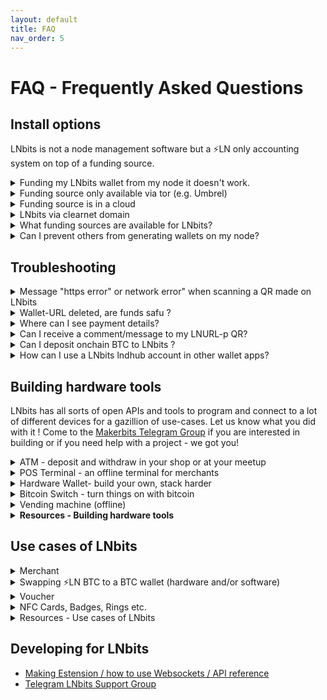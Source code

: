```yaml
---
layout: default
title: FAQ
nav_order: 5
---
```



# FAQ - Frequently Asked Questions

## Install options
<p>LNbits is not a node management software but a ⚡️LN only accounting system on top of a funding source.</p>

<details><summary>Funding my LNbits wallet from my node it doesn't work.</summary>
<p>If you want to send sats from the same node that is the funding source of your LNbits, you will need to edit the lnd.conf file for this. The parameters to be included are:</p>

```
allow-circular-route=1
allow-self-payment=1
```

</details>
  
<details><summary>Funding source only available via tor (e.g. Umbrel)</summary>
  <p>If you want your setup to stay behind tor then only apps, pos and wallets that have tor activated can communicate with your wallets. Most likely you will have trouble when people try to redeem your voucher through onion or when importing your lnbits wallets into a wallet-app that doesnt support tor. If you plan to let LNbits wallets interact with plain internet shops and services you should consider <a href="https://github.com/TrezorHannes/Dual-LND-Hybrid-VPS">setting up hybrid mode for your node</a>.</p>
</details>
    
<details><summary>Funding source is in a cloud</summary>
  <p>This means that you might not have access to some files which would allow certain administrative functions. E.g. on <a href="https://voltage.cloud/">Voltage</a> lnd.conf cannot be edited. Payments from your node to LNbits wallets can therefore not be configurated in this case atm so you will need to take an extra wallet to send from node->wallet x->LNbits wallet (only) for the initial funding of the wallet.</p>
</details>
    
<details><summary>LNbits via clearnet domain</summary>
  <p><a href="https://github.com/TrezorHannes/Dual-LND-Hybrid-VPS">Step by step guide how to convert your Tor only node</a> into a clearnet node for LNbits accessible over https.</p>
</details>
    
<details><summary>What funding sources are available for LNbits?</summary>
  <p>There are several ways to run a LNbits instance funded from different sources. Important is to choose a source that have good liquidity and good connections if you plan to use that LNbits for public services, so your users payments would not fail.</p>
  <p>The <a href="http://docs.lnbits.org/guide/wallets.html">LNbits manual</a> shows you which sources you can use and how to configure each: CLN, LND, LNPay, Cliche, OpenNode.</p>
</details>
    
<!--Later to be added
<details><summary>Advanced setup options</summary>
  <p>more text coming soon...</p>
</details>
-->

<details><summary>Can I prevent others from generating wallets on my node?</summary>
  <p>When you run your LNbits in clearnet basically everyone can generate a wallet on it. Since the funds of your node are bound to these wallets you might want to prevent that. There are two ways to do so:</p>
  <ul>
   <li>configure the allowed users / extensions <a href="https://github.com/lnbits/lnbits/blob/main/.env.example">in the .env file</a></li>
   <li>configure the allowed users / extensions <a href="https://github.com/lnbits/lnbits/tree/main/lnbits/extensions/usermanager">via the Usermanager-Extension</a>. You can find <a href="http://docs.lnbits.org/guide/admin_ui.html">more info about the superuser and the admin extension here</a></li>
  </ul>
  <p>Please not that all entries in the .env file will not be the taken into account anylonger after you activated the admin extension.</p>
</details>

## Troubleshooting
<details><summary>Message "https error" or network error" when scanning a QR made on LNbits</summary>
<p>Bad news, this is a routing error that might have quite a lot of reasons. Lets try a few of the most possible problems and their solutions.</p>
  <ul>
    <li>
      <details><summary>A - LNbits is running behind Tor only, you can't open it on a public domain like lnbits.yourdomain.com:</summary>
        <ul>
        <li>Open your LNbits LNURL page using the .onion URI, so the QR is generated using an accessible .onion URI. 
          Do not generate that QR from a .local URI, because it will not be reachable via internet, only from within your home-LAN.</li>
        <li>Open your LN wallet app that you used to scan that QR and this time by using tor (see wallet app settings). 
          If the app doesn't offer tor, you can use Orbot (Android) instead. See as well section Installation->Clearnet</li>
        </ul>
      </details>
    </li>
    <li>
      <details><summary>B - If you run LNbits via Tor and want to offer public LN services consider to partially open it to a clearnet (domain/IP) access through a https SSL certificate.</summary>
       <ul>
       <li>The easiest way is to use caddy. Follow the instructions from <a href="https://docs.lnbits.org/guide/installation.html#reverse-proxy-with-automatic-https-using-caddy">this LNbits caddy installation instruction</a> and your LNbits will be accesible through https clearnet.
        You need to have a domain and to be able to configure a CNAME for your DNS record as well as generate a subdomain dedicated to your LNbits instance (eg. lnbits.mydomain.com). 
        You also need access to your internet router to open the https port (usually 443) and forward it your LNbits IP within your LAN (usually 80).</li>
       <li>You can also follow the apache installation option, explained in the <a href="https://docs.lnbits.org/guide/installation.html#running-behind-an-apache2-reverse-proxy-over-https">LNbits installation manual</a>.</li>
       <li>If you run LNbits from a bundle node (Umbrel, myNode, Embassy, Raspiblitz etc), you can follow <a href="https://github.com/TrezorHannes/vps-lnbits">this extensive guide</a> with many options to switch your Tor only LNbits into a clearnet LNbits. For Citadel there is a HTTPS Option in your manual to activate https for LNbits.</li>
       </ul>
    </details>
   </li>
   </ul>
</details>

<details><summary>Wallet-URL deleted, are funds safu ?</summary>
    <ul>
      <li>
        <details><summary>Wallet on demo server legend.lnbits</summary>
        <p>Always save a copy of your wallet-URL, Export2phone-QR or LNDhub for your own wallets in a safe place. LNbits CANNOT help you to recover them when lost.</p>
        </details>
      </li>
      <li>
        <details><summary>Wallet on your own funding source/node</summary>
        <p>Always save a copy of your wallet-URL, Export2phone-QR or LNDhub for your own wallets in a safe place. 
           You can find all LNbits user and wallet-IDs in your LNbits user manager extension or sqlite database. 
           To edit or read LNbits database, go to LNbits data folder and find the data/database.sqlite3 file. 
           You can open it as a simple excel file with <a href="https://sqlitebrowser.org/">SQLite browser</a> and edit if you want.</p>
        </details>
      </li>
    </ul>
</details>
   
<details><summary>Where can I see payment details?</summary>
  <p>When you receive a payment in Lnbits, the transaction log will display only a resumed type of the transaction. Like this:

![lnbits-tx-log.png](https://i.postimg.cc/gk2FMFG9/lnbits-tx-log.png)

  <p>As you can see on the left side, there's a little green arrow for receiveing or red arrow for sending.<p>
  <p>If you click on that arrow, will popup a screen with more details about the transaction, including the message and the name attached to the payment.</p>
  <p>If the sender's LN wallet support <a href="https://github.com/lnurl/luds">LUD-18</a> (nameDesc) will also insert an alias/pseudonym preceeding the comment. 
     This is optional and only if the sender want to send that name. It can be any name and not related to real names.</p>

![lnbits-tx-details.png](https://i.postimg.cc/yYnvyK4w/lnbits-tx-details.png)

</details>

<details><summary>Can I receive a comment/message to my LNURL-p QR?</summary>
  <p>When you create a LNURL-p, by default the comment box is not filled. That means comments are not allowed to be attached to payments.<p>
  <p>In order to allow comments, add the characters lenght of the box, from 1 to 250. Once you put a number there, 
     the comment box will be displayed in the payment process. You can also edit a LNURL-p already created and add that number.</p>

![lnbits-lnurl-comment.png](https://i.postimg.cc/HkJQ9xKr/lnbits-lnurl-comment.png)

</details>

<details><summary>Can I deposit onchain BTC to LNbits ?</summary>
  <p>There are multiple ways to exchange sats from onchain btc to LN btc (resp. to LNbits).</p>
  <ul>
    <li>
      <details><summary>A - Via an external swap service</summary>
        <p>If the user do not have full acceess of your LNbits, is just an external user, can use swap services like <a href="https://boltz.exchange/">Boltz</a>, <a href="https://fixedfloat.com/">FixedFloat</a>, <a href="https://swap.diamondhands.technology/">DiamondHands</a> or <a href="https://zigzag.io/">ZigZag</a>.</p>
        <p>This is useful if you provide only LNURL/LN invoices from your LNbits instance, but a payer only has onchain sats so 
           they will have to the swap those sats first on their side.</p>
        <p>The procedure is simple: user sends onchain btc to the swap service and provides the LNURL / LN invoice from LNbits as destination of the swap.</p>
      </details>
    </li>
    <li>
      <details><summary>B - Using the Onchain LNbits extension</summary>
        <p>Keep in mind that this is a separate wallet, not the LN btc one that is represented by LNbits as "your wallet" upon your LN funding source. 
           This onchain wallet can be used also to swap LN btc to (e.g. your hardwarewallet) by using the LNbits Boltz or Deezy extension. 
           If you run a webshop that is linked to your LNbits for LN payments, it is very handy to regularily drain all the sats from LN into onchain. 
           This leads to more space in your LN channels to be able to receive new fresh sats.</p>
        <p>Procedure:</p>
          <ul>
          <li>Use Electrum or Sparrow wallet to create a new onchain wallet and save the backup seed in a safe place</li>
          <li>Go to wallet information and copy the xpub</li>
          <li>Go to LNbits - Onchain extension and create a new watch-only wallet with that xpub</li>
          <li>Go to LNbits - Tipjar extension and create a new Tipjar. Select also the onchain option besides the LN wallet.</li>
          <li>Optional - Go to LNbits - SatsPay extension and create a new charge for onchain btc. 
              You can choose between onchain and LN or both. It will then create    an invoice that can be shared.</li>
          <li>Optional - If you use your LNbits linked to a Wordpress + Woocommerce page, once you create/link a watch-only wallet to your LN btc shop wallet, 
              the customer will have both options to pay on the same screen.</li>
          </ul>
        </details>
    </li>
  </ul>
  </ul>
</details>

<details><summary>How can I use a LNbits lndhub account in other wallet apps?</summary>
  <p>Open your LNbits with the account / wallet you want to use, go to "manage extensions" and activate the LNDHUB extension.</p>
  <p>Then open the LNDHUB extension, choose the wallet you want to use and scan the QR code you want to use: "admin" or "invoice only", depending on the security level you want for that wallet.</p>
  <p>You can use <a href="https://zeusln.app">Zeus</a> or <a href="https://bluewallet.io">Bluewallet</a> as wallet apps for a lndhub account.</p>
  <p>Keep in mind: if your LNbits instance is Tor only, you must use also theose apps behind Tor and open the LNbits page through your Tor .onion address.</p>
</details>

## Building hardware tools
  <p>LNbits has all sorts of open APIs and tools to program and connect to a lot of different devices for a gazillion of use-cases. Let us know what you did with it ! Come to the <a href="https://t.me/makerbits">Makerbits Telegram Group</a> if you are interested in building or if you need help with a project - we got you!</p>

<details><summary>ATM - deposit and withdraw in your shop or at your meetup</summary>
  <p>text coming here...</p>
</details>
  
<details><summary>POS Terminal - an offline terminal for merchants</summary>
  <p>text coming here...</p>
</details>
    
<details><summary>Hardware Wallet- build your own, stack harder</summary>
<p>text coming here...</p>
</details>
    
<details><summary>Bitcoin Switch - turn things on with bitcoin</summary>
  <p>Candy dispenser, vending machines (online), grabbing machines, jukeboxes, bandits and <a href="https://github.com/cryptoteun/awesome-lnbits">all sorts of other things have already been build with LNbits´ tools</a>.</p>
</details>
    
<details><summary>Vending machine (offline)</summary>
<p>text coming here...</p>
</details>

<details><summary><b>Resources - Building hardware tools</b></summary>
  <ul>
  <li><a href="https://t.me/makerbits'">MakerBits</a> - Telegram support group</li>
  <li><a href="https://ereignishorizont.xyz/">Building Instructions by Axel</a> - guides in DE and EN</li>
  <li><a href="https://shop.lnbits.com/">LNbits shop</a> - buy hardware tools for building with LNbits</li>
  <li><a href="https://github.com/cryptoteun/awesome-lnbits#hardware-projects-utilizing-lnbits">Collection of hardware projects with LNbits</a></li>
  </ul>
</details>

## Use cases of LNbits
<details><summary>Merchant</summary>
  <p>LNbits is a powerful solution for merchants, due to the easy setup with various extensions, that can be used in many use cases.</p>
  <p><a href="https://darthcoin.substack.com/p/lnbits-for-small-merchants">Here is a use case scenario guide for a small restaurant and hotel</a></p>
</details>

<details><summary>Swapping ⚡️LN BTC to a BTC wallet (hardware and/or software)</summary>
  <p>LNbits already have integrated two swap extensions: <a href="https://github.com/lnbits/lnbits/tree/main/lnbits/extensions/boltz">Boltz</a> and <a href="https://github.com/lnbits/lnbits/tree/main/lnbits/extensions/deezy">Deezy</a>.</p>
  <p>For a merchant that uses LNbits to receive BTC payments through LN, this is very handy to move the received sats from LN channels into onchain wallets, for holding and also is making more "space" in his LN node channels, ready to receive more sats.</p>
  <p>Soon these extensions could have option to setup an automated swap, triggered by a certain amount received. For the moment all is done manually by the LNbits owner.</p>
</details>

<details><summary>Voucher</summary>
  <p>Printed voucher links or tippingcards</p>
  <p>To generate voucher you will need LNbits to be available in clearnet. Please consider running your own LNbits instance for this.</p>
  <p>LNURLw are strings that represent a faucet-link to a wallet. By scanning it, everyone will be able to withdraw sats from it. A LNURLw can be either a QR that leads to a static link or to one that responds with new invoices every time it is scanned (click "no assmilking"). You can create these QR by adding the LNURLw extension and generate the vouchertype you need.</p>
  <ul>
    <li>Voucher can as well be printed directly from LNbits. After you created it, click the "eye" next to the link. By pressing the printer-button you print the plain QR but you could as well integrate it into a nice tippincard or voucher template by choosing "Advanced voucher" -> "Use custom voucher design". We collected some designs as well as templates to make your own ones under <a href="https://youtu.be/c5EV9UNgVqk">this LNbits voucher video-guide.</a>. You will be able to create and print as much voucher as you like with it. Happy orangepilling!</li>
    <li> Note that your LNbits needs to be reachable in clearnet to offer vouchers to others.</li>
  </ul>
</details>

<details><summary>NFC Cards, Badges, Rings etc.</summary>
  <p>Creating a NFC card for a wallet</p>
  <p>To generate links for your cards you will need LNbits to be available in clearnet. Please consider running your own LNbits instance for this.</p>
  <ul>
    <li>On top to just printing voucher for your wallet you can also <a href="https://youtu.be/CQz1ILcK0PY">write these LNURLw to a simple NFC card fromon NTAG216</a> by not clicking the printer but the NFC symbol on android/chrome and tapping your card against the device. This will enable the cardholder to directly spend those sats at a tpos, pos or wallet-app another one uses that can handle lightning payments via NFC. </li>
    <li>If you run an event and want to hand out bigger amounts of cards with simple voucher links on consider this <a hrel="nfc-brrr.com/">NFC-brrr batch tool</a> as well as using NTAG424 cards, so that your customers can rewrite them later with an own wallet and the boltcard service (see ff)</li>
    <li>For bigger amounts the Boltcard-Extension should be used. It will generate a link that sends a new invoice every time it is used for payments and keeps track too if the allowed card-ID is redeeming funds. Hence the setup of Boltcards is a bit safer but it needs some additional tools. You can find <a href="https://plebtag.com/write-tags/">further infos on creating or updating boltcards here</a>.</li>
  </ul>
  </details>

<details><summary>Resources - Use cases of LNbits</summary>
  <ul>
     <li><a href="https://www.boltcard.org">Coincorner Boltcard</a></li>
     <li><a href="https://www.plebtag.com">PlebTag (infos, Lasercards, Badges)</a></li>
     <li><a href="https://www.lasereyes.cards">Lasercards</a></li>
     <li><a href="https://www.bitcoin-ring.com">Bitcoin Ring</a></li>
     <li><a href="https://github.com/taxmeifyoucan/HCPP2021-Badge">Badge</a></li>
     <li><a href="https://github.com/cryptoteun/awesome-lnbits#powered-by-lnbits">Powered by LNbits examples</a></li>
  </ul>
</details>
   
## Developing for LNbits
  <ul>
    <li><a href="http://docs.lnbits.org/devs/development.html">Making Estension / how to use Websockets / API reference</a></li>
    <li><a href="https://t.me/lnbits">Telegram LNbits Support Group</a></li></ul>
  </ul>
